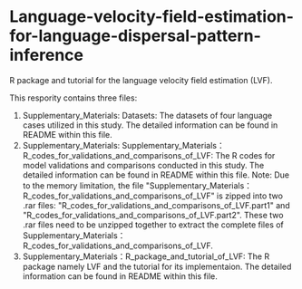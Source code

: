 # Language-velocity-field-estimation-for-language-dispersal-pattern-inference
R package and tutorial for the language velocity field estimation (LVF).

This respority contains three files:
1. Supplementary_Materials: Datasets: The datasets of four language cases utilized in this study. The detailed information can be found in README within this file.
2. Supplementary_Materials: Supplementary_Materials：R_codes_for_validations_and_comparisons_of_LVF: The R codes for model validations and comparisons conducted in this study. The detailed information can be found in README within this file.
Note: Due to the memory limitation, the file "Supplementary_Materials：R_codes_for_validations_and_comparisons_of_LVF" is zipped into two .rar files: "R_codes_for_validations_and_comparisons_of_LVF.part1" and     "R_codes_for_validations_and_comparisons_of_LVF.part2". These two .rar files need to be unzipped together to extract the complete files of Supplementary_Materials：R_codes_for_validations_and_comparisons_of_LVF.
3. Supplementary_Materials：R_package_and_tutorial_of_LVF: The R package namely LVF and the tutorial for its implementaion. The detailed information can be found in README within this file.
